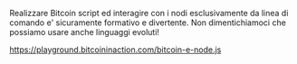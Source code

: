 Realizzare Bitcoin script ed interagire con i nodi esclusivamente da linea di comando e' sicuramente formativo e divertente. Non dimentichiamoci che possiamo usare anche linguaggi evoluti!


https://playground.bitcoininaction.com/bitcoin-e-node.js